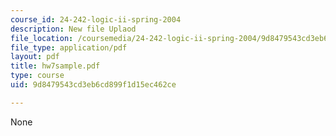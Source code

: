 ```yaml
---
course_id: 24-242-logic-ii-spring-2004
description: New file Uplaod
file_location: /coursemedia/24-242-logic-ii-spring-2004/9d8479543cd3eb6cd899f1d15ec462ce_hw7sample.pdf
file_type: application/pdf
layout: pdf
title: hw7sample.pdf
type: course
uid: 9d8479543cd3eb6cd899f1d15ec462ce

---
```

None